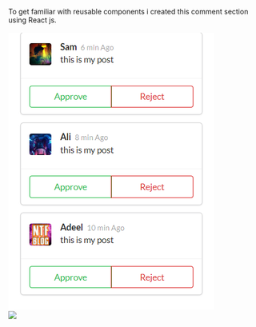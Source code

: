 To get familiar with reusable components i created this comment section using React js.
<br> <br>
<img src="screenshot/1.PNG" />
<br>
<img src="screenshot/2.PNG" />
